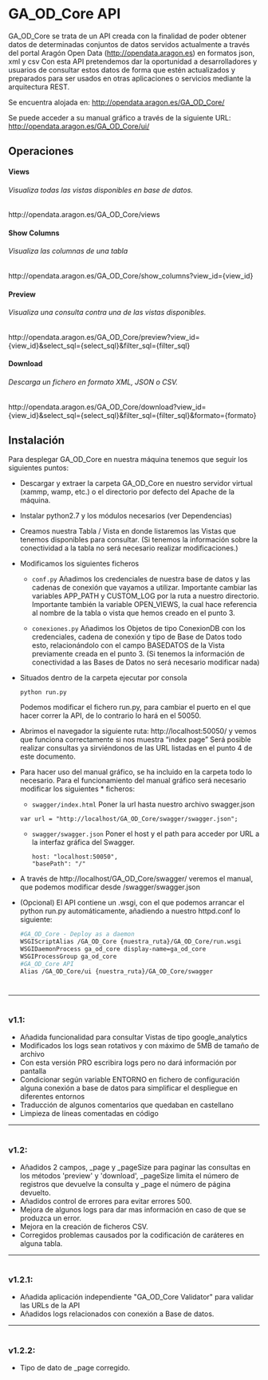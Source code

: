 # GA_OD_Core API


GA_OD_Core se trata de un API creada con la finalidad de poder obtener datos de determinadas conjuntos de datos servidos actualmente a través del portal Aragón Open Data (http://opendata.aragon.es) en formatos json, xml y csv
Con esta API pretendemos dar la oportunidad a desarrolladores y usuarios de consultar estos datos de forma que estén actualizados y preparados para ser usados en otras aplicaciones o servicios mediante la arquitectura REST.

Se encuentra alojada en:
http://opendata.aragon.es/GA_OD_Core/

Se puede acceder a su manual gráfico a través de la siguiente URL:
http://opendata.aragon.es/GA_OD_Core/ui/


## Operaciones

#### Views
###### Visualiza todas las vistas disponibles en base de datos.
http://<i></i>opendata.aragon.es/GA_OD_Core/views

#### Show Columns
###### Visualiza  las columnas de una tabla
http://<i></i>opendata.aragon.es/GA_OD_Core/show_columns?view_id={view_id}

#### Preview
###### Visualiza una consulta contra una de las vistas disponibles.
http://<i></i>opendata.aragon.es/GA_OD_Core/preview?view_id={view_id}&select_sql={select_sql}&filter_sql={filter_sql}

#### Download
###### Descarga un fichero en formato XML, JSON o CSV.
http://<i></i>opendata.aragon.es/GA_OD_Core/download?view_id={view_id}&select_sql={select_sql}&filter_sql={filter_sql}&formato={formato}



## Instalación
Para desplegar GA_OD_Core en nuestra máquina tenemos que seguir los siguientes puntos:
- Descargar y extraer la carpeta GA_OD_Core en nuestro servidor virtual (xammp, wamp, etc.) o el directorio por defecto del Apache de la máquina.

- Instalar python2.7 y los módulos necesarios (ver  Dependencias)

- Creamos nuestra Tabla / Vista en donde listaremos las Vistas que tenemos disponibles para consultar. (Si tenemos la información sobre la conectividad a la tabla no será necesario realizar modificaciones.)

- Modificamos los siguientes ficheros 

    - `conf.py`
    Añadimos los credenciales de nuestra base de datos y las cadenas de conexión que     vayamos a utilizar.
    Importante cambiar las variables APP_PATH y CUSTOM_LOG por la ruta a nuestro     directorio.
    Importante también la variable OPEN_VIEWS, la cual hace referencia al nombre de la tabla o vista que hemos creado en el punto 3.

    - `conexiones.py`
    Añadimos los Objetos de tipo ConexionDB con los credenciales, cadena de conexión y     tipo de Base de Datos todo esto, relacionándolo con el campo BASEDATOS de la Vista     previamente creada en el punto 3. (Si tenemos la información de conectividad a las     Bases de Datos no será necesario modificar nada)

- Situados dentro de la carpeta ejecutar por consola 
    ```
    python run.py
    ```
    Podemos modificar el fichero run.py, para cambiar el puerto en el que hacer correr la API, de lo contrario lo hará en el 50050.

- Abrimos el navegador la siguiente ruta: http://localhost:50050/ y vemos que funciona correctamente si nos muestra “index page”
Será posible realizar consultas ya sirviéndonos de las URL listadas en el punto 4 de este documento.

- Para hacer uso del manual gráfico, se ha incluido en la carpeta todo lo necesario.
Para el funcionamiento del manual gráfico será necesario modificar los siguientes * ficheros:
     - `swagger/index.html`
    	Poner la url hasta nuestro archivo swagger.json
	```
	var url = "http://localhost/GA_OD_Core/swagger/swagger.json";
	```
	
    -  `swagger/swagger.json`
    	Poner el host y el path para acceder por URL a la interfaz gráfica del Swagger.
    	
        ```
        host: "localhost:50050",
        "basePath": "/"
        ```
- A través de http://localhost/GA_OD_Core/swagger/ veremos el manual, que podemos modificar desde /swagger/swagger.json

- (Opcional) El API contiene un .wsgi, con el que podemos arrancar el python run.py automáticamente, añadiendo a nuestro httpd.conf lo siguiente:
   ```sh
   #GA_OD_Core - Deploy as a daemon
   WSGIScriptAlias /GA_OD_Core {nuestra_ruta}/GA_OD_Core/run.wsgi
   WSGIDaemonProcess ga_od_core display-name=ga_od_core
   WSGIProcessGroup ga_od_core
   #GA_OD_Core API
   Alias /GA_OD_Core/ui {nuestra_ruta}/GA_OD_Core/swagger
   ```
#
#
#


---
#

### v1.1:
- Añadida funcionalidad para consultar Vistas de tipo google_analytics
- Modificados los logs sean rotativos y con máximo de 5MB de tamaño de archivo
- Con esta versión PRO escribira logs pero no dará información por pantalla
- Condicionar según variable ENTORNO en fichero de configuración alguna conexión a base de datos para simplificar el despliegue en diferentes entornos
- Traducción de algunos comentarios que quedaban en castellano
- Limpieza de líneas comentadas en código

---
#

### v1.2:
- Añadidos 2 campos, _page y _pageSize para paginar las consultas en los métodos 'preview' y 'download', _pageSize limita el número de registros que devuelve la consulta y _page el número de página devuelto.
- Añadidos control de errores para evitar errores 500.
- Mejora de algunos logs para dar mas información en caso de que se produzca un error.
- Mejora en la creación de ficheros CSV.
- Corregidos problemas causados por la codificación de caráteres en alguna tabla.

---
#

### v1.2.1:
- Añadida aplicación independiente "GA_OD_Core Validator" para validar las URLs de la API
- Añadidos logs relacionados con conexión a Base de datos.

---
#

### v1.2.2:
- Tipo de dato de _page corregido.